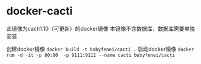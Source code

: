 # docker-cacti
此镜像为cacti1.10（可更新）的docker镜像
本镜像不含数据库，数据库需要单独安装

创建docker镜像
`docker build -t babyfenei/cacti .`
启动docker镜像
`docker run -d -it -p 80:80  -p 9111:9111 --name cacti babyfenei/cacti` 
